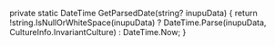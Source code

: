  private static DateTime GetParsedDate(string? inupuData)
        {
            return !string.IsNullOrWhiteSpace(inupuData)
                ? DateTime.Parse(inupuData, CultureInfo.InvariantCulture) : DateTime.Now;
        }
